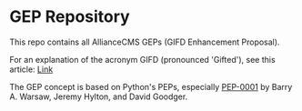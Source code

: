 # GEP Repository

This repo contains all AllianceCMS GEPs (GIFD Enhancement Proposal).

For an explanation of the acronym GIFD (pronounced 'Gifted'), see this article: [Link](http://jbwebware.com/home/content/deciding-change-my-development-habits-now-using-gifd-methodology-pronounced-gifted)

The GEP concept is based on Python's PEPs, especially [PEP-0001](http://legacy.python.org/dev/peps/pep-0001/) by Barry A. Warsaw, Jeremy Hylton, and David Goodger.